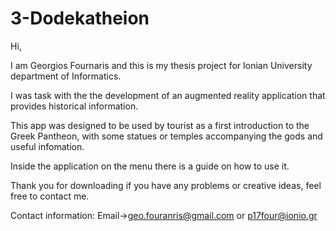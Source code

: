 # 3-Dodekatheion

Hi,

I am Georgios Fournaris and this is my thesis project for Ionian University department of Informatics.

I was task with the the development of an augmented reality application that provides historical information.

This app was designed to be used by tourist as a first introduction to the Greek Pantheon, with some statues or temples accompanying the gods and useful infomation.

Inside the application on the menu there is a guide on how to use it.

Thank you for downloading if you have any problems or creative ideas, feel free to contact me.






Contact information:
Email->geo.fouranris@gmail.com or p17four@ionio.gr
